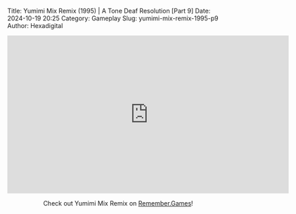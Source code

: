 Title: Yumimi Mix Remix (1995) | A Tone Deaf Resolution [Part 9]
Date: 2024-10-19 20:25
Category: Gameplay
Slug: yumimi-mix-remix-1995-p9
Author: Hexadigital

<center><iframe src="https://www.youtube.com/embed/AsXaB6Ue7FI?feature=oembed" allow="accelerometer; autoplay; encrypted-media; gyroscope; picture-in-picture" width="640" height="360" frameborder="0"></iframe>

Check out Yumimi Mix Remix on [Remember.Games](https://remember.games/game/8427/yumimi-mix-remix/)!</center>